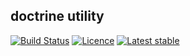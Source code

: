 ## doctrine utility

[![Build Status](https://travis-ci.org/utilitte/doctrine.svg?branch=master)](https://travis-ci.org/utilitte/doctrine)
[![Licence](https://img.shields.io/packagist/l/utilitte/doctrine.svg)](https://packagist.org/packages/utilitte/doctrine)
[![Latest stable](https://img.shields.io/packagist/v/utilitte/doctrine.svg)](https://packagist.org/packages/utilitte/doctrine)

